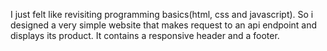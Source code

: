 I just felt like revisiting programming basics(html, css and javascript). 
So i designed a very simple website that makes request to an api endpoint and displays its product.
It contains a responsive header and a footer.
